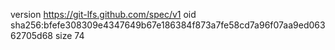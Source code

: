 version https://git-lfs.github.com/spec/v1
oid sha256:bfefe308309e4347649b67e186384f873a7fe58cd7a96f07aa9ed06362705d68
size 74
